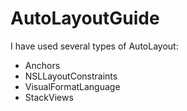 # AutoLayoutGuide
I have used several types of AutoLayout: 
* Anchors
* NSLLayoutConstraints 
* VisualFormatLanguage
* StackViews
